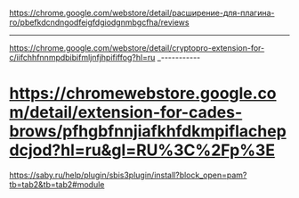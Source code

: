 https://chrome.google.com/webstore/detail/расширение-для-плагина-го/pbefkdcndngodfeigfdgiodgnmbgcfha/reviews

----

https://chrome.google.com/webstore/detail/cryptopro-extension-for-c/iifchhfnnmpdbibifmljnfjhpififfog?hl=ru
_-----------




https://chromewebstore.google.com/detail/extension-for-cades-brows/pfhgbfnnjiafkhfdkmpiflachepdcjod?hl=ru&gl=RU%3C%2Fp%3E
======================================


https://saby.ru/help/plugin/sbis3plugin/install?block_open=pam?tb=tab2&tb=tab2#module
